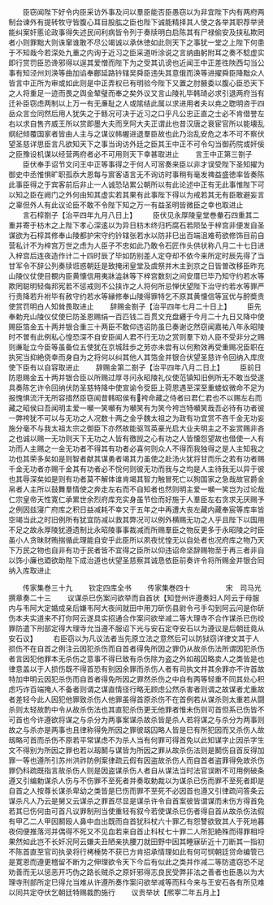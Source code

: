 <!-- { "loadSidebar": true } -->
　　臣窃闻陛下好令内臣采访外事及问以羣臣能否臣愚窃以为非宜陛下内有两府两制台谏外有提转牧守皆腹心耳目股肱之臣也陛下诚能精择其人使之各举其职荐举贤能纠案奸慝论政事得失述民间利病皆令列于奏牍明白启陈其有尸禄偷安及挟私欺罔者小则罪黜大则诛窜谁敢不尽公竭诚以承休徳如此则天下之事犹一堂之上陛下何患于不知哉今若深处九重之内询于近习之臣采道听涂说之言纳曲躬附耳之奏不騐虚实即行赏罚臣恐谗邪得以逞其爱憎而陛下为之受其讥谤也近闻王中正差徃陜西勾当公事有知泾州刘涣等曲加谄奉鄜延路钤辖吴舜臣违失其意俄而涣等进擢舜臣降黜众人皆言中正所为审或如此则是中正弄权已有明验今陛下又置之肘腋委以腹心臣恐天下之人将重足一迹而畏之舆金辇璧而奉之矣外议又言山陵礼毕韩琦必求引退两府当有迁补臣窃虑两制以上万一有无亷耻之人或隂结此属以求进用者夫以尭之聦明咨于四岳众言佥同然后用人犹失之于鲧况可决于近习之口乎凡公忠正直之士必不肯借誉左右以求自售齐威王所以赏即墨大夫而烹阿大夫正谓此也昔汉唐之衰宦官所以能壊乱纲纪倾覆国家者皆由人主与之谋议帏幄进退羣臣故也此乃治乱安危之本不可不察伏望圣慈详思臣言凡欲知天下之事当询访外廷之臣其王中正不可令勾当御药院或奸佞之臣豫设机谋以经营两府者必不可用则天下幸甚取进止
　　言王中正第三劄子
　　臣伏奉手诏节文问王中正等事得之于何人可宻奏来臣以非才误受陛下圣知擢为御史中丞惟惧旷职孤忝大恩每与賔客语言无不询访时事稍有毫发禆益盛徳率皆奏陈此事臣得之于宾客前后非止一人诚恐玷累公朝所以有此论述中正有无此事惟陛下可以知之臣在阙门之外何由知其虚实若其果有此事陛下得以为戒若其无有臣敢避妄言之辜但外人有此议论臣不敢不令陛下知之万一有益圣明皆微臣之幸也取进止
　　言石椁劄子【治平四年九月八日上】
　　臣伏见永厚陵皇堂巻軬石四重其二重并寄于枋木之上陛下孝心深逺以为异日枋木终归朽腐石若陨坠于梓宫非便发自圣谋欲为石椁其修奉山陵都护宋守约钤辖张若水以防非巳出百端沮难苟欲修饰目前自营私计不为梓宫万世之虑为人臣子不忠如此乃敢令石匠作头供状称八月二十七日进入梓宫后连夜造作计二十四时辰了毕如防别差人定夺却不依今来所定时辰先得了当甘军令不辞公列奏牍诳惑朝廷是致掩闭皇堂及虞祭并木主到京之日皆曽改移臣昨充山陵仪仗使目覩内臣黄懐信用夷牀澁牀等下梓宫数刻之间安厝巳毕乃知守约若水等欺罔聪明轻侮邦宪若不惩戒则不公挟诈之人将何所忌惮伏望陛下治守约若水等罪严行责降若升袝毕有赦守约若水等縁修奉山陵得罪特乞不原其黄懐信等冝优与酧奬贵使赏罚明白人知耸畏取进止
　　辞赐金劄子【治平四年七月二十日上】
　　臣先奉勅充山陵仪仗使巳防圣恩赐绢一百匹钱二百贯文充盘纒于今月二十九日又降中使赐臣箔金五十两并银合重三十两臣不敢仰违诏防虽巳奏谢讫然窃闻嘉祐八年永昭陵时不曽有此例私心惶恐深不自安臣闻人君不行无功之赏则羣下劝人臣不受非分之赐则亷耻立今臣等虽备位五使犹在京城跬歩之劳亦未尝有以何勲效再受重赐况臣职在执宪当抑絶侥幸而身自为之将何以纠其他人其箔金并银合伏望圣慈许令回纳入库庶使下臣有以自容取进止
　　辞赐金第二劄子【治平四年八月二日上】
　　臣前日防恩赐金五十两并银合臣以所赐过厚寻问永昭陵礼仪使范镇知旧例所无不敢当受遂具奏陈乞许令回纳伏防圣慈特降中使宣谕令受臣上荷恩遇至深至重蝼蚁微命不足为报愧惧流汗无所容措然臣窃闻昔韩昭侯有袴命藏之侍者曰君仁君也不以赐左右而藏之昭侯曰吾闻明主爱一嚬一笑嚬有为嚬笑有为笑今袴岂特嚬笑哉吾必待有功者彼一弊袴犹不可以与无功之人况数十两之金乎魏太祖之为政有功宜赏不吝千金无功妄施分毫不与我太祖太宗之御臣下亦然故能驱驾英豪光启大业夫明主之不妄赏赐非吝之也诚以赐一无功则天下无功之人皆有徼觊之心有功之人皆懐怨望故也借使一人有功而人主赐之一金无功者不得其有功者必喜何则众人不得而我独得之是人主知我之功也其荣多矣如是则智者献其谋勇者竭其力虽使之赴汤火犹将甘而乐之若有功者赐千金无功者亦赐千金其有功者必不恱何则彼无功而我与之均是人主待我无以异于彼也其辱深矣如是则有功者莫不解体谁肯竭其智力触冒死亡以狥国家之急哉故官爵金帛者人主所以鼓舞羣情使之奔走左右而不自知者也然则明主爱一嚬一笑岂为过论哉仁宗皇帝天性寛仁承累世余烈府库充实身虽节俭而好施于人羣臣左右贪求无厌赐予之例因兹寖广府库之积日益减耗不幸又于五年之中再遭大丧左藏内藏奉宸等库率皆空竭当此之时旧例所有犹宜防减以救其弊况可以例外横赐无功之人乎且陛下以国用不足之故永厚陵犹遵遗制比永昭陵事事裁减而所赐羣臣之物反更多于永昭陵之时臣虽小人贪昧财贿揣循此理能自安乎此臣所以夙夜忧惶无以自处者也况府库之物乃天下万民之物也自非有功于民者皆不宜得之臣所以仰违诏命坚辞赐物至于再三者非自以饰小廉也廼欲助陛下成治道也伏望圣慈察其诚恳依臣前奏许令将所赐金并银合囘纳入库取进止










　　传家集巻三十九
　　钦定四库全书
　　传家集巻四十　　　　　宋　司马光　撰章奏二十三
　　议谋杀巳伤案问欲举而自首状【知登州许遵奏妇人阿云于母服内与韦阿大定婚成亲后嫌韦阿大夜间就田中用刀斫伤县尉令弓手勾到阿云问是你斫伤本夫实道来不打你阿云遂具实招通合作案问欲举减二等大理寺不合作谋杀已伤绞罪防遣下刑部定得大理寺允当遵不服诏下光与安石定夺安石以为遵议是后朝廷竟从安石议】
　　右臣窃以为凡议法者当先原立法之意然后可以防狱窃详律文其于人损伤不在自首之例注云因犯杀伤而自首者得免所因之罪仍从故杀伤法所谓因犯杀伤者言因犯他罪本无杀伤之意事不得巳致有杀伤除为盗之外如刼囚略卖人之类皆是也律意盖以于人损伤既不得首恐有别因余罪而杀伤人者有司执文并其余罪亦不许首故特加申明云因犯杀伤而自首者得免所因之罪然杀伤之中自有两等轻重不同其处心积虑巧诈百端掩人不备者则谓之谋直情径行略无顾虑公然杀害者则谓之故谋者尤重故者差轻今此人因犯他罪致杀伤人他罪虽得首原杀伤不在首例若从谋杀则太重若从闘杀则太轻故酌中令从故杀伤法也其直犯杀伤更无他罪者惟未伤则可首但系已伤皆不可首也今许遵欲将谋之与杀分为两事案谋杀故杀皆是杀人若将谋之与杀分为两事则故之与杀亦是两事也且律称得免所因之罪彼刼囚略人皆是巳有所犯因而又杀伤人故刼略可首而杀伤不原若平常谋虑不为杀人当有何罪可得首免以此知谋字止因杀字生文不得别为所因之罪也若以刼鬭与谋皆为所因之罪从故杀伤法则是鬭伤自首反得加罪一等也遵所引苏州洪祚防例案律疏云假有因盗故杀伤人而自首者盗罪得免故杀伤罪仍科疏既指言故杀伤人则是因盗谋杀伤人者自从谋法当时法官误断不可用例破条遵又引编勅谋杀人伤与不伤罪不至死者并奏取勅裁以为谋杀已伤而罪不至死者即是自首之人按尊长谋杀卑幼之类皆是巳伤而罪不至死不必因首也遵又引律疏问答条云谋杀凡人乃云是舅又云谋杀之罪首尽显是谋杀许令自首案彼皆谓谋而未伤方得首免若其巳伤何由可首凡议罪制刑当使重轻有叙今若使谋杀巳伤者得自首从故杀伤法假有甲乙二人甲因鬭殴人鼻中血出既而自首犹科杖六十罪乙有怨讐欲致其人于死地暮夜伺便推落河并偶得不死又不见血若来自首止科杖七十罪二人所犯絶殊而得罪相埒果然如此岂不长奸况阿云嫌夫丑陋亲执腰刀就田野中因其睡寐斫近十刀断其一指初不陈首直至官司执录将行栲棰势不获已方肯招承情理如此有何可悯朝廷贷命编管已是寛恩而遵更稽留不断为之伸理欲令天下今后有似此之类并作减二等防遣窃恐不足劝善而无以惩恶开巧伪之路长贼杀之原奸邪得志良民受弊非法之善者也臣愚以为大理寺刑部所定巳得允当难从许遵所奏作案问欲举减等而科今来与王安石各有所见难以同共定夺伏乞朝廷特赐裁酌施行
　　议贡举状【熈寕二年五月上】
